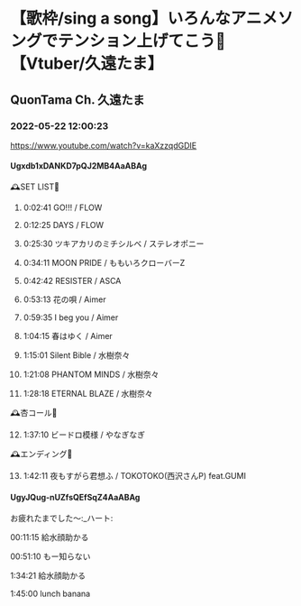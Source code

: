 # 【歌枠/sing a song】いろんなアニメソングでテンション上げてこう🌟【Vtuber/久遠たま】

## QuonTama Ch. 久遠たま

### 2022-05-22 12:00:23

https://www.youtube.com/watch?v=kaXzzqdGDIE

#### Ugxdb1xDANKD7pQJ2MB4AaABAg

🕰SET LIST🥀



01. 0:02:41 GO!!! / FLOW

02. 0:12:25 DAYS / FLOW

03. 0:25:30 ツキアカリのミチシルベ / ステレオポニー

04. 0:34:11 MOON PRIDE / ももいろクローバーZ

05. 0:42:42 RESISTER / ASCA

06. 0:53:13 花の唄 / Aimer

07. 0:59:35 I beg you / Aimer

08. 1:04:15 春はゆく / Aimer

09. 1:15:01 Silent Bible / 水樹奈々

10. 1:21:08 PHANTOM MINDS / 水樹奈々

11. 1:28:18 ETERNAL BLAZE / 水樹奈々



​🕰杏コール🥀



12. 1:37:10 ビードロ模様 / やなぎなぎ



🕰エンディング🥀



13. 1:42:11 夜もすがら君想ふ / TOKOTOKO(西沢さんP) feat.GUMI



#### UgyJQug-nUZfsQEfSqZ4AaABAg

お疲れたまでした～:_ハート:

00:11:15 給水顔助かる

00:51:10 もー知らない

1:34:21 給水顔助かる

1:45:00 lunch banana

